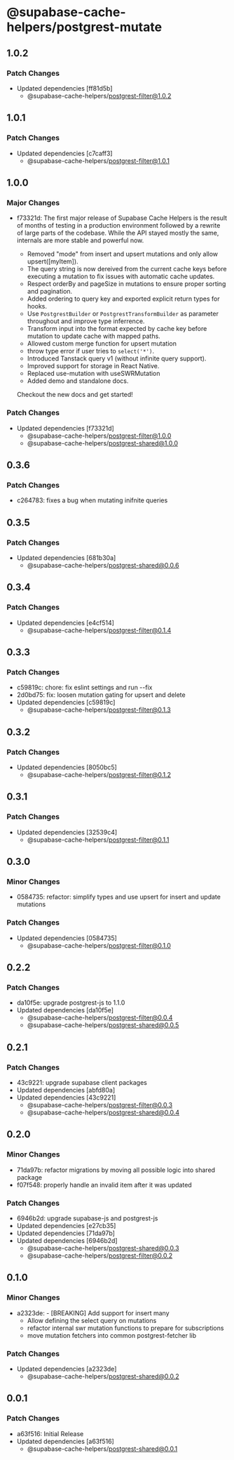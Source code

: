 # @supabase-cache-helpers/postgrest-mutate

## 1.0.2

### Patch Changes

- Updated dependencies [ff81d5b]
  - @supabase-cache-helpers/postgrest-filter@1.0.2

## 1.0.1

### Patch Changes

- Updated dependencies [c7caff3]
  - @supabase-cache-helpers/postgrest-filter@1.0.1

## 1.0.0

### Major Changes

- f73321d: The first major release of Supabase Cache Helpers is the result of months of testing in a production environment followed by a rewrite of large parts of the codebase. While the API stayed mostly the same, internals are more stable and powerful now.

  - Removed "mode" from insert and upsert mutations and only allow upsert([myItem]).
  - The query string is now dereived from the current cache keys before executing a mutation to fix issues with automatic cache updates.
  - Respect orderBy and pageSize in mutations to ensure proper sorting and pagination.
  - Added ordering to query key and exported explicit return types for hooks.
  - Use `PostgrestBuilder` or `PostgrestTransformBuilder` as parameter throughout and improve type inferrence.
  - Transform input into the format expected by cache key before mutation to update cache with mapped paths.
  - Allowed custom merge function for upsert mutation
  - throw type error if user tries to `select('*')`.
  - Introduced Tanstack query v1 (without infinite query support).
  - Improved support for storage in React Native.
  - Replaced use-mutation with useSWRMutation
  - Added demo and standalone docs.

  Checkout the new docs and get started!

### Patch Changes

- Updated dependencies [f73321d]
  - @supabase-cache-helpers/postgrest-filter@1.0.0
  - @supabase-cache-helpers/postgrest-shared@1.0.0

## 0.3.6

### Patch Changes

- c264783: fixes a bug when mutating inifnite queries

## 0.3.5

### Patch Changes

- Updated dependencies [681b30a]
  - @supabase-cache-helpers/postgrest-shared@0.0.6

## 0.3.4

### Patch Changes

- Updated dependencies [e4cf514]
  - @supabase-cache-helpers/postgrest-filter@0.1.4

## 0.3.3

### Patch Changes

- c59819c: chore: fix eslint settings and run --fix
- 2d0bd75: fix: loosen mutation gating for upsert and delete
- Updated dependencies [c59819c]
  - @supabase-cache-helpers/postgrest-filter@0.1.3

## 0.3.2

### Patch Changes

- Updated dependencies [8050bc5]
  - @supabase-cache-helpers/postgrest-filter@0.1.2

## 0.3.1

### Patch Changes

- Updated dependencies [32539c4]
  - @supabase-cache-helpers/postgrest-filter@0.1.1

## 0.3.0

### Minor Changes

- 0584735: refactor: simplify types and use upsert for insert and update mutations

### Patch Changes

- Updated dependencies [0584735]
  - @supabase-cache-helpers/postgrest-filter@0.1.0

## 0.2.2

### Patch Changes

- da10f5e: upgrade postgrest-js to 1.1.0
- Updated dependencies [da10f5e]
  - @supabase-cache-helpers/postgrest-filter@0.0.4
  - @supabase-cache-helpers/postgrest-shared@0.0.5

## 0.2.1

### Patch Changes

- 43c9221: upgrade supabase client packages
- Updated dependencies [abfd80a]
- Updated dependencies [43c9221]
  - @supabase-cache-helpers/postgrest-filter@0.0.3
  - @supabase-cache-helpers/postgrest-shared@0.0.4

## 0.2.0

### Minor Changes

- 71da97b: refactor migrations by moving all possible logic into shared package
- f07f548: properly handle an invalid item after it was updated

### Patch Changes

- 6946b2d: upgrade supabase-js and postgrest-js
- Updated dependencies [e27cb35]
- Updated dependencies [71da97b]
- Updated dependencies [6946b2d]
  - @supabase-cache-helpers/postgrest-shared@0.0.3
  - @supabase-cache-helpers/postgrest-filter@0.0.2

## 0.1.0

### Minor Changes

- a2323de: - [BREAKING] Add support for insert many
  - Allow defining the select query on mutations
  - refactor internal swr mutation functions to prepare for subscriptions
  - move mutation fetchers into common postgrest-fetcher lib

### Patch Changes

- Updated dependencies [a2323de]
  - @supabase-cache-helpers/postgrest-shared@0.0.2

## 0.0.1

### Patch Changes

- a63f516: Initial Release
- Updated dependencies [a63f516]
  - @supabase-cache-helpers/postgrest-shared@0.0.1
